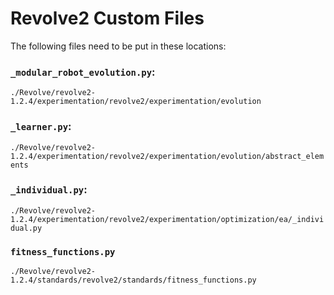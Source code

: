 # Revolve2 Custom Files

The following files need to be put in these locations:
### ```_modular_robot_evolution.py```:
```./Revolve/revolve2-1.2.4/experimentation/revolve2/experimentation/evolution```
### ```_learner.py```:
```./Revolve/revolve2-1.2.4/experimentation/revolve2/experimentation/evolution/abstract_elements```
### ```_individual.py```:
```./Revolve/revolve2-1.2.4/experimentation/revolve2/experimentation/optimization/ea/_individual.py```
### ```fitness_functions.py```
```./Revolve/revolve2-1.2.4/standards/revolve2/standards/fitness_functions.py```